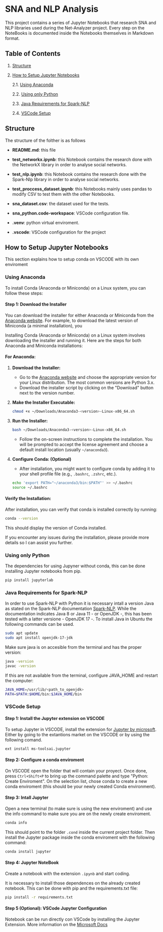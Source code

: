 # SNA and NLP Analysis
This project contains a series of Jupyter Notebooks that research SNA and NLP libraries used during the Net-Analyzer project. Every step on the NoteBooks is documented inside the Notebooks themselves in Markdown format.

## Table of Contents
1. [Structure](#structure)
2. [How to Setup Jupyter Notebooks](#how-to-setup-jupyter-notebooks)
   
    2.1. [Using Anaconda](#using-anaconda)
   
    2.2. [Using only Python](#using-only-python)
   
    2.3. [Java Requirements for Spark-NLP](#java-requirements-for-spark-nlp) 
   
    2.4. [VSCode Setup](#vscode-setup) 

## Structure
The structure of the folther is as follows

+ **README.md**: this file

+ **test_networkx.ipynb**: this Notebook contains the research done with the NetworkX library in order to analyse social networks.

+ **test_nlp.ipynb**: this Notebook contains the research done with the Spark-Nlp library in order to analyse social networks.

+ **test_proccess_dataset.ipynb**: this Notebooks mainly uses pandas to modify CSV to test them with the other Notebooks.

+ **sna_dataset.csv**: the dataset used for the tests.

+ **sna_python.code-workspace**: VSCode configuration file.
  
+ **.venv**: python virtual enviroment.

+ **.vscode**: VSCode configuration for the project


## How to Setup Jupyter Notebooks

This section explains how to setup conda on VSCODE with its own enviroment
### Using Anaconda

 To install Conda (Anaconda or Miniconda) on a Linux system, you can follow these steps:

#### Step 1: Download the Installer
You can download the installer for either Anaconda or Miniconda from the [Anaconda website](https://www.anaconda.com/products/distribution). For example, to download the latest version of Miniconda (a minimal installation), you

 Installing Conda (Anaconda or Miniconda) on a Linux system involves downloading the installer and running it. Here are the steps for both Anaconda and Miniconda installations:

 #### For Anaconda:

1. **Download the Installer:**
   - Go to the [Anaconda website](https://www.anaconda.com/products/distribution) and choose the appropriate version for your Linux distribution. The most common versions are Python 3.x.
   - Download the installer script by clicking on the "Download" button next to the version number.

2. **Make the Installer Executable:**
   ```bash
   chmod +x ~/Downloads/Anaconda3-<version>-Linux-x86_64.sh
   ```

3. **Run the Installer:**
   ```bash
   bash ~/Downloads/Anaconda3-<version>-Linux-x86_64.sh
   ```
   - Follow the on-screen instructions to complete the installation. You will be prompted to accept the license agreement and choose a default install location (usually `~/anaconda3`).

4. **Configure Conda: (Optional)**
   - After installation, you might want to configure conda by adding it to your shell profile file (e.g., `.bashrc`, `.zshrc`, etc.).
   ```bash
   echo 'export PATH="~/anaconda3/bin:$PATH"' >> ~/.bashrc
   source ~/.bashrc
   ```


#### Verify the Installation:
After installation, you can verify that conda is installed correctly by running:
```bash
conda --version
```
This should display the version of Conda installed.

If you encounter any issues during the installation, please provide more details so I can assist you further.


### Using only Python
 The dependencies for using Jupyner without conda, this can be done installing Jupyter notebooks from pip.
```bash
pip install jupyterlab
```


### Java Requirements for Spark-NLP
In order to use Spark-NLP with Python it is necessary intall a version Java as stated on the Spark-NLP documentation [Spark-NLP](https://sparknlp.org/docs/en/quickstart).
While the documentation indicates Java 8 or Java 11 - or OpenJDK -, this has been tested with a latter versione - OpenJDK 17 -. To install Java in Ubuntu the following commands can be used.
```bash
sudo apt update
sudo apt install openjdk-17-jdk
```
Make sure java is on accesible from the terminal and has the proper version:
```bash
java -version
javac -version
```
If this are not available from the terminal, configure JAVA_HOME and restart the computer:
```bash
JAVA_HOME=/usr/lib/<path_to_openjdk>
PATH=$PATH:$HOME/bin:$JAVA_HOME/bin
```

### VSCode Setup
#### Step 1: Install the Jupyter extension on VSCODE
To setup Jupyter in VSCODE, install the extension for [Jupyter by microsoft](https://marketplace.visualstudio.com/items?itemName=ms-toolsai.jupyter).
Either by going to the extantions market on the VSCODE or by using the following comand.
```bash
ext install ms-toolsai.jupyter
```

#### Step 2: Configure a conda enviroment
On VSCODE open the folder that will contain your proyect. Once done, press `Ctrl+Shift+P` to bring up the command palette and type "Python: Create Enviroment". On the selection list, chose conda to create a new conda enviroment (this should be your newly created Conda environment).

#### Step 3: Intall Jupyter
Open a new terminal (to make sure is using the new enviroment) and use the info command to make sure you are on the newly create enviroment.
```bash
conda info
```
This should point to the folder `.cond` inside the current project folder. Then install the Jupyter package inside the conda enviroment with the following command:
```bash
conda install jupyter
```

#### Step 4: Jupyter NoteBook
Create a notebook with the extension `.ipynb` and start coding.

It is necessary to install those dependences on the already created notebook. This can be done with pip and the requirements.txt file:
```bash
pip install -r requirements.txt
```

#### Step 5 (Optional): VSCode Jupyter Configuration
Notebook can be run directly con VSCode by installing the Jupyter Extension. More information on the [Microsoft Docs](https://code.visualstudio.com/docs/languages/python)
